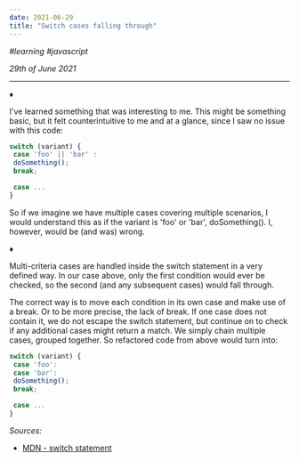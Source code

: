 ```yaml
---
date: 2021-06-29
title: "Switch cases falling through"
---
```


_#learning_ _#javascript_

_29th of June 2021_

---

♦

I've learned something that was interesting to me. This might be something basic, but it felt counterintuitive to me and at a glance, since I saw no issue with this code:

```javascript
switch (variant) {
 case 'foo' || 'bar' :
 doSomething();
 break;

 case ...  
}
```

So if we imagine we have multiple cases covering multiple scenarios, I would understand this as if the variant is 'foo' or 'bar', doSomething(). I, however, would be (and was) wrong.

♦

Multi-criteria cases are handled inside the switch statement in a very defined way. In our case above, only the first condition would ever be checked, so the second (and any subsequent cases) would fall through.

The correct way is to move each condition in its own case and make use of a break. Or to be more precise, the lack of break. If one case does not contain it, we do not escape the switch statement, but continue on to check if any additional cases might return a match. We simply chain multiple cases, grouped together. So refactored code from above would turn into:

```javascript
switch (variant) {
 case 'foo':
 case 'bar':
 doSomething();
 break;

 case ...  
}
```

_Sources:_

- [MDN - switch statement](https://developer.mozilla.org/en-US/docs/Web/JavaScript/Reference/Statements/switch#methods_for_multi-criteria_case)

